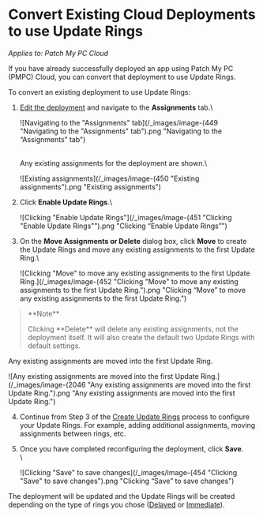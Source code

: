 # Convert Existing Cloud Deployments to use Update Rings

_Applies to: Patch My PC Cloud_

If you have already successfully deployed an app using Patch My PC (PMPC) Cloud, you can convert that deployment to use Update Rings.

To convert an existing deployment to use Update Rings:

1.  [Edit the deployment](../manage-cloud-deployments/edit-a-cloud-deployment.md) and navigate to the **Assignments** tab.\


    ![Navigating to the "Assignments" tab](/_images/image-(449 "Navigating to the \"Assignments\" tab").png "Navigating to the “Assignments” tab")

    \
    Any existing assignments for the deployment are shown.\


    ![Existing assignments](/_images/image-(450 "Existing assignments").png "Existing assignments")
2.  Click **Enable Update Rings**.\


    ![Clicking "Enable Update Rings"](/_images/image-(451 "Clicking \"Enable Update Rings\"").png "Clicking “Enable Update Rings”")
3.  On the **Move Assignments or Delete** dialog box, click **Move** to create the Update Rings and move any existing assignments to the first Update Ring.\


    ![Clicking "Move" to move any existing assignments to the first Update Ring.](/_images/image-(452 "Clicking \"Move\" to move any existing assignments to the first Update Ring.").png "Clicking “Move” to move any existing assignments to the first Update Ring.")

<blockquote class="wp-block-quote">
<p>**Note**</p>
<p>Clicking **Delete** will delete any existing assignments, not the deployment itself. It will also create the default two Update Rings with default settings.</p>
</blockquote>

Any existing assignments are moved into the first Update Ring.

![Any existing assignments are moved into the first Update Ring.](/_images/image-(2046 "Any existing assignments are moved into the first Update Ring.").png "Any existing assignments are moved into the first Update Ring.")

4. Continue from Step 3 of the [Create Update Rings](create-update-rings-in-cloud.md) process to configure your Update Rings. For example, adding additional assignments, moving assignments between rings, etc.
5.  Once you have completed reconfiguring the deployment, click **Save**.\
    \


    ![Clicking "Save" to save changes](/_images/image-(454 "Clicking \"Save\" to save changes").png "Clicking “Save” to save changes")

The deployment will be updated and the Update Rings will be created depending on the type of rings you chose ([Delayed](how-cloud-update-rings-are-created.md#delayed-update-rings) or [Immediate](how-cloud-update-rings-are-created.md#immediate-update-rings)).